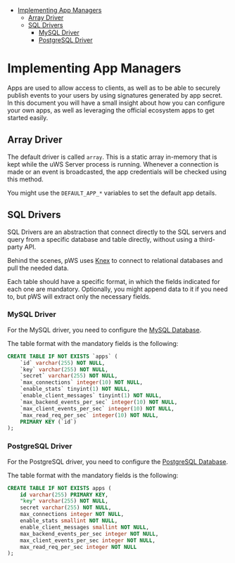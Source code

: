 - [Implementing App Managers](#implementing-app-managers)
  - [Array Driver](#array-driver)
  - [SQL Drivers](#sql-drivers)
    - [MySQL Driver](#mysql-driver)
    - [PostgreSQL Driver](#postgresql-driver)

# Implementing App Managers

Apps are used to allow access to clients, as well as to be able to securely publish events to your users by using signatures generated by app secret. In this document you will have a small insight about how you can configure your own apps, as well as leveraging the official ecosystem apps to get started easily.

## Array Driver

The default driver is called `array`. This is a static array in-memory that is kept while the uWS Server process is running. Whenever a connection is made or an event is broadcasted, the app credentials will be checked using this method.

You might use the `DEFAULT_APP_*` variables to set the default app details.

## SQL Drivers

SQL Drivers are an abstraction that connect directly to the SQL servers and query from a specific database and table directly, without using a third-party API.

Behind the scenes, pWS uses [Knex](https://knexjs.org/) to connect to relational databases and pull the needed data.

Each table should have a specific format, in which the fields indicated for each one are mandatory. Optionally, you might append data to it if you need to, but pWS will extract only the necessary fields.

### MySQL Driver

For the MySQL driver, you need to configure the [MySQL Database](ENV.md#mysql-configuration).

The table format with the mandatory fields is the following:

```sql
CREATE TABLE IF NOT EXISTS `apps` (
    `id` varchar(255) NOT NULL,
    `key` varchar(255) NOT NULL,
    `secret` varchar(255) NOT NULL,
    `max_connections` integer(10) NOT NULL,
    `enable_stats` tinyint(1) NOT NULL,
    `enable_client_messages` tinyint(1) NOT NULL,
    `max_backend_events_per_sec` integer(10) NOT NULL,
    `max_client_events_per_sec` integer(10) NOT NULL,
    `max_read_req_per_sec` integer(10) NOT NULL,
    PRIMARY KEY (`id`)
);
```

### PostgreSQL Driver

For the PostgreSQL driver, you need to configure the [PostgreSQL Database](ENV.md#postgres-configuration).

The table format with the mandatory fields is the following:

```sql
CREATE TABLE IF NOT EXISTS apps (
    id varchar(255) PRIMARY KEY,
    "key" varchar(255) NOT NULL,
    secret varchar(255) NOT NULL,
    max_connections integer NOT NULL,
    enable_stats smallint NOT NULL,
    enable_client_messages smallint NOT NULL,
    max_backend_events_per_sec integer NOT NULL,
    max_client_events_per_sec integer NOT NULL,
    max_read_req_per_sec integer NOT NULL
);
```
